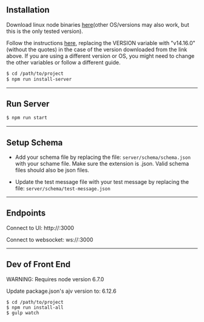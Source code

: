 ## Installation

Download linux node binaries [here](https://nodejs.org/dist/v14.16.0/node-v14.16.0-linux-x64.tar.xz)(other OS/versions may also work, but this is the only tested version).

Follow the instructions [here](https://github.com/nodejs/help/wiki/Installation#how-to-install-nodejs-via-binary-archive-on-linux),
replacing the VERSION variable with "v14.16.0" (without the quotes) in the case of the version downloaded from the link above.
If you are using a different version or OS, you might need to change the other variables or follow a different guide.

```sh
$ cd /path/to/project
$ npm run install-server
```

-----------------------
## Run Server

```sh
$ npm run start
```

-----------------------
## Setup Schema

- Add your schema file by replacing the file:
  `server/schema/schema.json`
  with your schame file. Make sure the extension is .json. Valid schema files should also be json files.

- Update the test message file with your test message by replacing the file:
  `server/schema/test-message.json`

-----------------------
## Endpoints

Connect to UI:
http://<hostname>:3000

Connect to websocket:
ws://<hostname>:3000

-----------------------
## Dev of Front End

WARNING: Requires node version 6.7.0

Update package.json's ajv version to: 6.12.6

```
$ cd /path/to/project
$ npm run install-all
$ gulp watch
```
